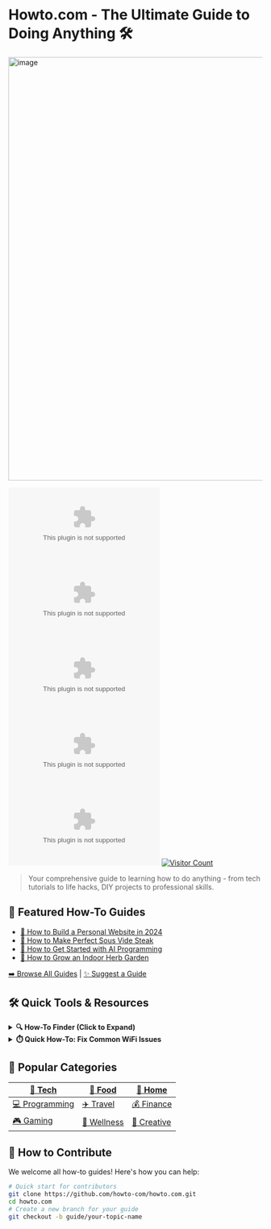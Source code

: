 # Howto.com - The Ultimate Guide to Doing Anything 🛠️

<img width="1600" height="840" alt="image" src="https://github.com/user-attachments/assets/1c3f8997-1384-43ba-8c39-7e4a614add71" />

[![GitHub stars](https://img.shields.io/github/stars/howto-com/howto.com?style=social)](https://github.com/howto-com/howto.com/stargazers) 
[![GitHub forks](https://img.shields.io/github/forks/howto-com/howto.com?style=social)](https://github.com/howto-com/howto.com/network/members) 
[![Contributors](https://img.shields.io/github/contributors/howto-com/howto.com)](https://github.com/howto-com/howto.com/graphs/contributors) 
[![License](https://img.shields.io/github/license/howto-com/howto.com)](https://github.com/howto-com/howto.com/blob/main/LICENSE)
[![Last Commit](https://img.shields.io/github/last-commit/howto-com/howto.com)](https://github.com/howto-com/howto.com/commits/main)
[![Visitor Count](https://visitor-badge.glitch.me/badge?page_id=howto-com.howto.com)](https://github.com/howto-com/howto.com)

> Your comprehensive guide to learning how to do anything - from tech tutorials to life hacks, DIY projects to professional skills.

## 🌟 Featured How-To Guides 

<!-- GUIDE-CAROUSEL:START -->
- [🚀 How to Build a Personal Website in 2024](guides/web-dev/personal-website.md)
- [🍳 How to Make Perfect Sous Vide Steak](guides/cooking/sous-vide-steak.md)
- [🤖 How to Get Started with AI Programming](guides/ai/ai-getting-started.md)
- [🌱 How to Grow an Indoor Herb Garden](guides/gardening/indoor-herbs.md)
<!-- GUIDE-CAROUSEL:END -->

[➡️ Browse All Guides](guides/) | [✨ Suggest a Guide](https://github.com/howto-com/howto.com/issues/new?template=guide-request.md)

## 🛠️ Quick Tools & Resources

<details>
<summary><b>🔍 How-To Finder (Click to Expand)</b></summary>
  
### I want to learn how to...
  
[💻 Tech & Programming](guides/tech) | [🍳 Cooking](guides/cooking) | [🛠 DIY](guides/diy)  
[🌿 Gardening](guides/gardening) | [💼 Career](guides/career) | [🏠 Home Improvement](guides/home)  
[✈️ Travel](guides/travel) | [🧘 Wellness](guides/wellness) | [🎨 Creative](guides/creative)
  
</details>

<details>
<summary><b>⏱️ Quick How-To: Fix Common WiFi Issues</b></summary>
  
1. Restart your router and modem
2. Check for ISP outages
3. Forget and reconnect to the network
4. Update network drivers
5. Try a different DNS server (like 8.8.8.8)
  
[📚 Full WiFi Troubleshooting Guide](guides/tech/wifi-troubleshooting.md)
</details>

## 🎯 Popular Categories

<!-- Use GitHub's emoji markup for visual appeal -->
| [📱 Tech](guides/tech) | [🍕 Food](guides/food) | [🏡 Home](guides/home) |
|----------------|--------------|--------------|
| [💻 Programming](guides/programming) | [✈️ Travel](guides/travel) | [💰 Finance](guides/finance) |
| [🎮 Gaming](guides/gaming) | [🧘 Wellness](guides/wellness) | [🎨 Creative](guides/creative) |

## 🤝 How to Contribute

We welcome all how-to guides! Here's how you can help:

```bash
# Quick start for contributors
git clone https://github.com/howto-com/howto.com.git
cd howto.com
# Create a new branch for your guide
git checkout -b guide/your-topic-name
